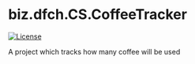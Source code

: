 # biz.dfch.CS.CoffeeTracker
[![License](https://img.shields.io/badge/license-Apache%20License%202.0-blue.svg)](https://github.com/dfensgmbh/biz.dfch.CS.CoffeeTracker/blob/master/LICENSE)

A project which tracks how many coffee will be used
